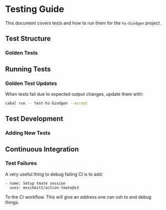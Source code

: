 # Testing Guide

This document covers tests and how to run them for the `hs-bindgen` project.

## Test Structure

### Golden Tests

## Running Tests

### Golden Test Updates

When tests fail due to expected output changes, update them with:

```bash
cabal run -- test-hs-bindgen --accept
```

## Test Development

### Adding New Tests

## Continuous Integration

### Test Failures

A very useful thing to debug failing CI is to add:

```
- name: Setup tmate session
  uses: mxschmitt/action-tmate@v3
```

To the CI workflow. This will give an address one can ssh to and debug things.
